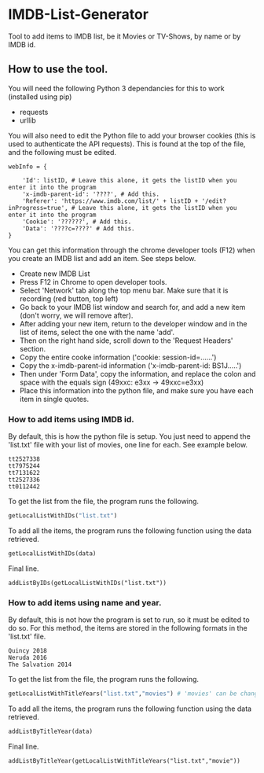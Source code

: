 # IMDB-List-Generator

Tool to add items to IMDB list, be it Movies or TV-Shows, by name or by IMDB id.

## How to use the tool.

You will need the following Python 3 dependancies for this to work (installed using pip)
- requests
- urllib

You will also need to edit the Python file to add your browser cookies (this is used to authenticate the API requests). This is found at the top of the file, and the following must be edited.
```
webInfo = {

    'Id': listID, # Leave this alone, it gets the listID when you enter it into the program
    'x-imdb-parent-id': '????', # Add this.
    'Referer': 'https://www.imdb.com/list/' + listID + '/edit?inProgress=true', # Leave this alone, it gets the listID when you enter it into the program
    'Cookie': '??????', # Add this.
    'Data': '????c=????' # Add this.
}
```

You can get this information through the chrome developer tools (F12) when you create an IMDB list and add an item. See steps below.
- Create new IMDB List
- Press F12 in Chrome to open developer tools.
- Select 'Network' tab along the top menu bar. Make sure that it is recording (red button, top left)
- Go back to your IMDB list window and search for, and add a new item (don't worry, we will remove after).
- After adding your new item, return to the developer window and in the list of items, select the one with the name 'add'.
- Then on the right hand side, scroll down to the 'Request Headers' section.
- Copy the entire cooke information ('cookie: session-id=......')
- Copy the x-imdb-parent-id information ('x-imdb-parent-id: BS1J.....')
- Then under 'Form Data', copy the information, and replace the colon and space with the equals sign (49xxc: e3xx -> 49xxc=e3xx)
- Place this information into the python file, and make sure you have each item in single quotes.



### How to add items using IMDB id.

By default, this is how the python file is setup. You just need to append the 'list.txt' file with your list of movies, one line for each. See example below.
```
tt2527338
tt7975244
tt7131622
tt2527336
tt0112442
```

To get the list from the file, the program runs the following.
```python
getLocalListWithIDs("list.txt")
```

To add all the items, the program runs the following function using the data retrieved.
```python
getLocalListWithIDs(data)
```

Final line.
```
addListByIDs(getLocalListWithIDs("list.txt"))
```

### How to add items using name and year.

By default, this is not how the program is set to run, so it must be edited to do so. For this method, the items are stored in the following formats in the 'list.txt' file.
```
Quincy 2018
Neruda 2016
The Salvation 2014
```

To get the list from the file, the program runs the following.
```python
getLocalListWithTitleYears("list.txt","movies") # 'movies' can be changed to 'tvSeries' to search for them instead.
```

To add all the items, the program runs the following function using the data retrieved.
```python
addListByTitleYear(data)
```

Final line.
```
addListByTitleYear(getLocalListWithTitleYears("list.txt","movie"))
```


